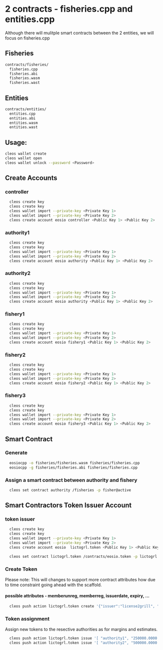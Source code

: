

# 2 contracts - fisheries.cpp and entities.cpp 

Although there will mulitple smart contracts between the 2 entities, we will focus on fisheries.cpp

## Fisheries
```bash
contracts/fisheries/
  fisheries.cpp
  fisheries.abi
  fisheries.wasm
  fisheries.wast
```

## Entities
```bash
contracts/entities/
  entities.cpp
  entities.abi
  entities.wasm
  entities.wast
```  
  
## Usage:
```bash  
cleos wallet create
cleos wallet open
cleos wallet unlock --password <Password>
```
## Create Accounts 
### controller
```bash
  cleos create key
  cleos create key
  cleos wallet import --private-key <Private Key 1>
  cleos wallet import --private-key <Private Key 2>
  cleos create account eosio controller <Public Key 1> <Public Key 2>
```


### authority1
```bash
  cleos create key
  cleos create key
  cleos wallet import --private-key <Private Key 1>
  cleos wallet import --private-key <Private Key 2>
  cleos create account eosio authority <Public Key 1> <Public Key 2>
```

### authority2
```bash
  cleos create key
  cleos create key
  cleos wallet import --private-key <Private Key 1>
  cleos wallet import --private-key <Private Key 2>
  cleos create account eosio authority <Public Key 1> <Public Key 2>
```


### fishery1
```bash
  cleos create key
  cleos create key
  cleos wallet import --private-key <Private Key 1>
  cleos wallet import --private-key <Private Key 2>
  cleos create account eosio fishery1 <Public Key 1> <Public Key 2>
```


### fishery2
```bash
  cleos create key
  cleos create key
  cleos wallet import --private-key <Private Key 1>
  cleos wallet import --private-key <Private Key 2>
  cleos create account eosio fishery2 <Public Key 1> <Public Key 2>
```


### fishery3
```bash
  cleos create key
  cleos create key
  cleos wallet import --private-key <Private Key 1>
  cleos wallet import --private-key <Private Key 2>
  cleos create account eosio fishery3 <Public Key 1> <Public Key 2>
```

## Smart Contract
### Generate 
```bash
  eosiocpp -o fisheries/fisheries.wasm fisheries/fisheries.cpp
  eosiocpp -g fisheries/fisheries.abi fisheries/fisheries.cpp
```

### Assign a smart contract between authority and fishery
```bash
  cleos set contract authority /fisheries -p fisher@active
```  

## Smart Contractors Token Issuer Account
### token issuer
```bash
  cleos create key
  cleos create key
  cleos wallet import --private-key <Private Key 1>
  cleos wallet import --private-key <Private Key 2>
  cleos create account eosio  lictogrl.token <Public Key 1> <Public Key 2>
  
  cleos set contract lictogrl.token /contracts/eosio.token -p lictogrl.token
```

### Create Token  
Please note: This will changes to support more contract attributes how due to time constraint going ahead with the scaffold.
#### possible attributes - memberunreg, memberreg, issuerdate, expiry, ...
```bash
  cleos push action lictogrl.token create '{"issuer":"license2grill", "maximum_supply":"500000000.0000 HAK"}' -p eosio.token@active
```

###  Token assignment
Assign new tokens to the resective authorities as for margins and estimates.
```bash
  cleos push action lictogrl.token issue '[ "authority1", "250000.0000 HAK", "Issued today to authoriy1" ]' -p authority1
  cleos push action lictogrl.token issue '[ "authority2", "500000.0000 HAK", "Issued today to authoriy1" ]' -p authority2
```
